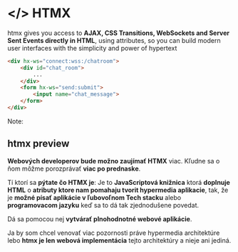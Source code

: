 # </> HTMX

htmx gives you access to **AJAX, CSS Transitions, WebSockets and Server Sent Events directly in HTML**, 
using attributes, so you can build modern user interfaces with the simplicity and power of hypertext

```html
<div hx-ws="connect:wss:/chatroom">
    <div id="chat_room">
        ...
    </div>
    <form hx-ws="send:submit">
        <input name="chat_message">
    </form>
</div>
```


Note:

## htmx preview

**Webových developerov bude možno zaujímať HTMX** viac. Kľudne sa o ňom môžme porozprávať **viac po prednaske**.

Tí ktorí sa **pýtate čo HTMX je**: Je to **JavaScriptová knižnica** ktorá **doplnuje HTML** o **atributy ktore nam pomahaju tvorit hypermedia aplikacie**, tak, že je **možné písať aplikácie v ľubovoľnom Tech stacku** alebo **programovacom jazyku** keď sa to dá tak zjednodušene povedat.

 Dá sa pomocou nej **vytvárať plnohodnotné webové aplikácie**.

 Ja by som chcel venovať viac pozornosti práve hypermedia architektúre lebo **htmx je len webová implementácia** tejto architektúry a nieje ani jediná.
